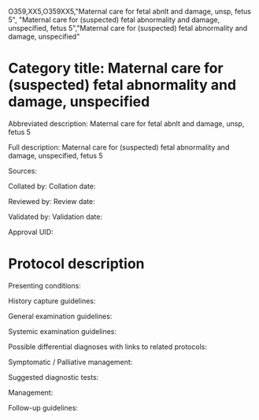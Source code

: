 O359,XX5,O359XX5,"Maternal care for fetal abnlt and damage, unsp, fetus 5", "Maternal care for (suspected) fetal abnormality and damage, unspecified, fetus 5","Maternal care for (suspected) fetal abnormality and damage, unspecified"
# Category title: Maternal care for (suspected) fetal abnormality and damage, unspecified

Abbreviated description: Maternal care for fetal abnlt and damage, unsp, fetus 5

Full description: Maternal care for (suspected) fetal abnormality and damage, unspecified, fetus 5

Sources:

Collated by:
Collation date:

Reviewed by:
Review date:

Validated by:
Validation date:

Approval UID:

# Protocol description

Presenting conditions:

History capture guidelines:

General examination guidelines:

Systemic examination guidelines:

Possible differential diagnoses with links to related protocols:

Symptomatic / Palliative management:

Suggested diagnostic tests:

Management:

Follow-up guidelines:
